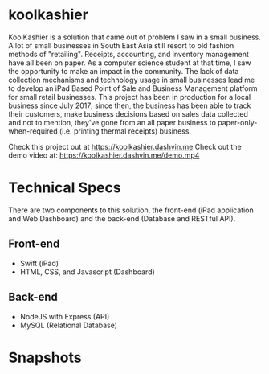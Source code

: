 # koolkashier
KoolKashier is a solution that came out of problem I saw in a small business. A lot of small businesses in South East Asia still resort to old fashion methods of "retailing". Receipts, accounting, and inventory management have all been on paper. As a computer science student at that time, I saw the opportunity to make an impact in the community. The lack of data collection mechanisms and technology usage in small businesses lead me to develop an iPad Based Point of Sale and Business Management platform for small retail businesses. This project has been in production for a local business since July 2017; since then, the business has been able to track their customers, make business decisions based on sales data collected and not to mention, they've gone from an all paper business to paper-only-when-required (i.e. printing thermal receipts) business. 

Check this project out at https://koolkashier.dashvin.me
Check out the demo video at: https://koolkashier.dashvin.me/demo.mp4


# Technical Specs
There are two components to this solution, the front-end (iPad application and Web Dashboard) and the back-end (Database and RESTful API).
## Front-end
  - Swift (iPad)
  - HTML, CSS, and Javascript (Dashboard)
 
## Back-end
  - NodeJS with Express (API)
  - MySQL (Relational Database)

# Snapshots


